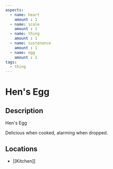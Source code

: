 ```yaml
---
aspects: 
  - name: heart
    amount : 1
  - name: scale
    amount : 1
  - name: thing
    amount : 1
  - name: sustenance
    amount : 1
  - name: egg
    amount : 1
tags:
  - thing
---
```


# Hen's Egg

## Description
Hen's Egg

Delicious when cooked, alarming when dropped.
## Locations
- [[Kitchen]]